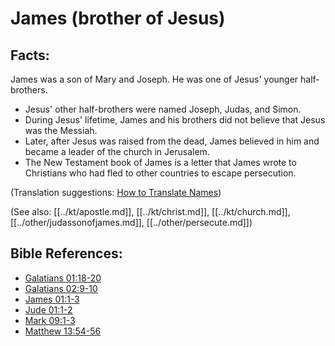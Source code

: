 # James (brother of Jesus) #

## Facts: ##

James was a son of Mary and Joseph. He was one of Jesus' younger half-brothers.

* Jesus' other half-brothers were named Joseph, Judas, and Simon.
* During Jesus' lifetime, James and his brothers did not believe that Jesus was the Messiah.
* Later, after Jesus was raised from the dead, James believed in him and became a leader of the church in Jerusalem.
* The New Testament book of James is a letter that James wrote to Christians who had fled to other countries to escape persecution.

(Translation suggestions: [How to Translate Names](en/ta-vol1/translate/man/translate-names))

(See also: [[../kt/apostle.md]], [[../kt/christ.md]], [[../kt/church.md]], [[../other/judassonofjames.md]], [[../other/persecute.md]])

## Bible References: ##

* [Galatians 01:18-20](en/tn/gal/help/01/18)
* [Galatians 02:9-10](en/tn/gal/help/02/09)
* [James 01:1-3](en/tn/jas/help/01/01)
* [Jude 01:1-2](en/tn/jud/help/01/01)
* [Mark 09:1-3](en/tn/mrk/help/09/01)
* [Matthew 13:54-56](en/tn/mat/help/13/54)